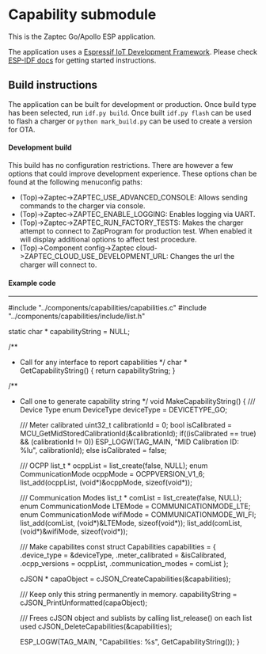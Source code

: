 Capability submodule
====================

This is the Zaptec Go/Apollo ESP application.

The application uses a [Espressif IoT Development Framework](https://github.com/espressif/esp-idf).
Please check [ESP-IDF docs](https://docs.espressif.com/projects/esp-idf/en/v5.1.1/esp32/index.html) for getting started instructions.

## Build instructions ##

The application can be built for development or production. Once build type has been selected, run `idf.py build`. Once built `idf.py flash` can be used to flash a charger or `python mark_build.py` can be used to create a version for OTA.

#### Development build #####

This build has no configuration restrictions. There are however a few options that could improve development experience. These options chan be found at the following menuconfig paths:

* (Top)->Zaptec->ZAPTEC_USE_ADVANCED_CONSOLE: Allows sending commands to the charger via console.
* (Top)->Zaptec->ZAPTEC_ENABLE_LOGGING: Enables logging via UART.
* (Top)->Zaptec->ZAPTEC_RUN_FACTORY_TESTS: Makes the charger attempt to connect to ZapProgram for production test. When enabled it will display additional options to affect test procedure.
* (Top)->Component config->Zaptec cloud->ZAPTEC_CLOUD_USE_DEVELOPMENT_URL: Changes the url the charger will connect to.

#### Example code ####
-------------------------------------------------------------------------------------------------

#include "../components/capabilities/capabilities.c"
#include "../components/capabilities/include/list.h" 

static char * capabilityString = NULL;

/**
 * Call for any interface to report capabilities
 */
char * GetCapabilityString()
{
	return capabilityString;
}

/**
 * Call one to generate capability string
 */
void MakeCapabilityString()
{
	/// Device Type
	enum DeviceType deviceType = DEVICETYPE_GO;

	/// Meter calibrated
	uint32_t calibrationId = 0;
	bool isCalibrated = MCU_GetMidStoredCalibrationId(&calibrationId);
	if((isCalibrated == true) && (calibrationId != 0))
		ESP_LOGW(TAG_MAIN, "MID Calibration ID: %lu", calibrationId);
	else
		isCalibrated = false;

	/// OCPP
	list_t * ocppList = list_create(false, NULL);
	enum CommunicationMode ocppMode = OCPPVERSION_V1_6;
	list_add(ocppList, (void*)&ocppMode, sizeof(void*));

	/// Communication Modes	
	list_t * comList = list_create(false, NULL);
	enum CommunicationMode LTEMode = COMMUNICATIONMODE_LTE;
	enum CommunicationMode wifiMode = COMMUNICATIONMODE_WI_FI;
	list_add(comList, (void*)&LTEMode, sizeof(void*));
	list_add(comList, (void*)&wifiMode, sizeof(void*));

	/// Make capabilites
	const struct Capabilities capabilities = {
		.device_type 			= &deviceType,
		.meter_calibrated 		= &isCalibrated,
		.ocpp_versions 			= ocppList,
		.communication_modes 	= comList 
	};

	cJSON * capaObject = cJSON_CreateCapabilities(&capabilities);

	/// Keep only this string permanently in memory. 
	capabilityString = cJSON_PrintUnformatted(capaObject);
 
	/// Frees cJSON object and sublists by calling list_release() on each list used
	cJSON_DeleteCapabilities(&capabilities);	

	ESP_LOGW(TAG_MAIN, "Capabilities: %s", GetCapabilityString());
}